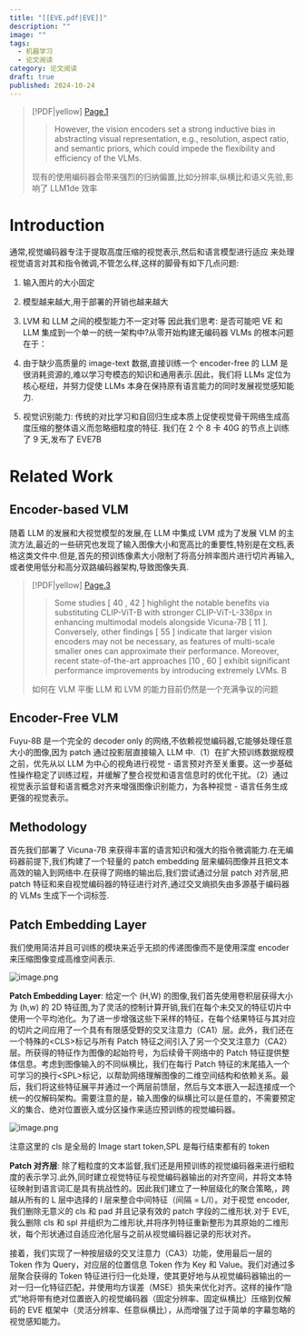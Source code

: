 ```yaml
---
title: "[[EVE.pdf|EVE]]"
description: ""
image: ""
tags:
  - 机器学习
  - 论文阅读
category: 论文阅读
draft: true
published: 2024-10-24
---
```


> [!PDF|yellow] [Page.1](EVE.pdf#page=1&selection=41,0,48,56&color=yellow)
>
> > However, the vision encoders set a strong inductive bias in abstracting visual representation, e.g., resolution, aspect ratio, and semantic priors, which could impede the flexibility and efficiency of the VLMs.
>
>现有的使用编码器会带来强烈的归纳偏置,比如分辨率,纵横比和语义先验,影响了 LLM1de 效率

# Introduction

通常,视觉编码器专注于提取高度压缩的视觉表示,然后和语言模型进行适应 来处理视觉语言对其和指令微调,不管怎么样,这样的脚骨有如下几点问题:

1. 输入图片的大小固定
2. 模型越来越大,用于部署的开销也越来越大
3. LVM 和 LLM 之间的模型能力不一定对等
因此我们思考: 是否可能吧 VE 和 LLM 集成到一个单一的统一架构中?从零开始构建无编码器 VLMs 的根本问题在于：

1. 由于缺少高质量的 image-text 数据,直接训练一个 encoder-free 的 LLM 是很消耗资源的,难以学习夸模态的知识和通用表示.因此，我们将 LLMs 定位为核心枢纽，并努力促使 LLMs 本身在保持原有语言能力的同时发展视觉感知能力.
2. 视觉识别能力: 传统的对比学习和自回归生成本质上促使视觉骨干网络生成高度压缩的整体语义而忽略细粒度的特征.
我们在 2 个 8 卡 40G 的节点上训练了 9 天,发布了 EVE7B

# Related Work

## Encoder-based VLM

随着 LLM 的发展和大视觉模型的发展,在 LLM 中集成 LVM 成为了发展 VLM 的主流方法,最近的一些研究也发现了输入图像大小和宽高比的重要性,特别是在文档,表格这类文件中.但是,首先的预训练像素大小限制了将高分辨率图片进行切片再输入,或者使用低分和高分双路编码器架构,导致图像失真.

> [!PDF|yellow] [Page.3](EVE.pdf#page=3&selection=138,56,166,32&color=yellow)
>
> > Some studies [ 40 , 42 ] highlight the notable benefits via substituting CLIP-ViT-B with stronger CLIP-ViT-L-336px in enhancing multimodal models alongside Vicuna-7B [ 11 ]. Conversely, other findings [ 55 ] indicate that larger vision encoders may not be necessary, as features of multi-scale smaller ones can approximate their performance. Moreover, recent state-of-the-art approaches [10 , 60 ] exhibit significant performance improvements by introducing extremely LVMs. B
>
>如何在 VLM 平衡 LLM 和 LVM 的能力目前仍然是一个充满争议的问题

## Encoder-Free VLM

Fuyu-8B 是一个完全的 decoder only 的网络,不依赖视觉编码器,它能够处理任意大小的图像,因为 patch 通过投影层直接输入 LLM 中.（1）在扩大预训练数据规模之前，优先从以 LLM 为中心的视角进行视觉 - 语言预对齐至关重要。这一步基础性操作稳定了训练过程，并缓解了整合视觉和语言信息时的优化干扰。（2）通过视觉表示监督和语言概念对齐来增强图像识别能力，为各种视觉 - 语言任务生成更强的视觉表示。

## Methodology

首先我们部署了 Vicuna-7B 来获得丰富的语言知识和强大的指令微调能力.在无编码器前提下,我们构建了一个轻量的 patch embedding 层来编码图像并且把文本高效的输入到网络中.在获得了网络的输出后,我们尝试通过分层 patch 对齐层,把 patch 特征和来自视觉编码器的特征进行对齐,通过交叉熵损失由多源基于编码器的 VLMs 生成下一个词标签.

## Patch Embedding Layer

我们使用简洁并且可训练的模块来近乎无损的传递图像而不是使用深度 encoder 来压缩图像变成高维空间表示.

![image.png](https://picture-bed-1325530970.cos.ap-nanjing.myqcloud.com/20241024101354.png)

**Patch Embedding Layer**: 给定一个 (H,W) 的图像,我们首先使用卷积层获得大小为 (h,w) 的 2D 特征图,为了灵活的控制计算开销,我们在每个未交叉的特征切片中使用一个平均池化。为了进一步增强这些下采样的特征，在每个结果特征与其对应的切片之间应用了一个具有有限感受野的交叉注意力（CA1）层。此外，我们还在一个特殊的\<CLS>标记与所有 Patch 特征之间引入了另一个交叉注意力（CA2）层。所获得的特征作为图像的起始符号，为后续骨干网络中的 Patch 特征提供整体信息。考虑到图像输入的不同纵横比，我们在每行 Patch 特征的末尾插入一个可学习的换行\<SPL>标记，以帮助网络理解图像的二维空间结构和依赖关系。最后，我们将这些特征展平并通过一个两层前馈层，然后与文本嵌入一起连接成一个统一的仅解码架构。需要注意的是，输入图像的纵横比可以是任意的，不需要预定义的集合、绝对位置嵌入或分区操作来适应预训练的视觉编码器。

![image.png](https://picture-bed-1325530970.cos.ap-nanjing.myqcloud.com/20241024101421.png)

注意这里的 cls 是全局的 Image start token,SPL 是每行结束都有的 token

**Patch 对齐层**: 除了粗粒度的文本监督,我们还是用预训练的视觉编码器来进行细粒度的表示学习.此外,同时建立视觉特征与视觉编码器输出的对齐空间，并将文本特征映射到语言词汇是具有挑战性的。因此我们建立了一种层级化的聚合策略,，跨越从所有的 L 层中选择的 l 层来整合中间特征（间隔 = L/l）。对于视觉 encoder,我们删除无意义的 cls 和 pad 并且记录有效的 patch 字段的二维形状.对于 EVE,我么删除 cls 和 spl 并组织为二维形状,并将序列特征重新整形为其原始的二维形状，每个形状通过自适应池化层与之前从视觉编码器记录的形状对齐。

接着，我们实现了一种按层级的交叉注意力（CA3）功能，使用最后一层的 Token 作为 Query，对应层的位置信息 Token 作为 Key 和 Value。我们对通过多层聚合获得的 Token 特征进行归一化处理，使其更好地与从视觉编码器输出的一对一归一化特征匹配，并使用均方误差（MSE）损失来优化对齐。这样的操作“隐式”地将带有绝对位置嵌入的视觉编码器（固定分辨率、固定纵横比）压缩到仅解码的 EVE 框架中（灵活分辨率、任意纵横比），从而增强了过于简单的字幕忽略的视觉感知能力。
